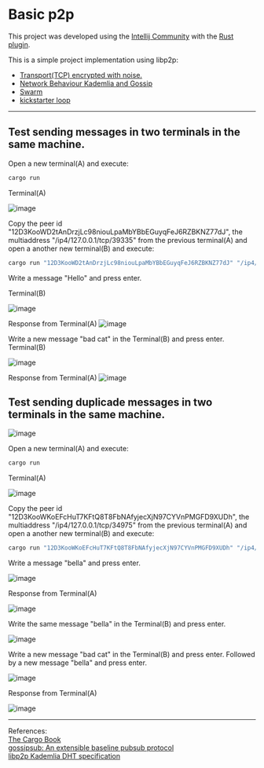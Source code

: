 # Basic p2p

This project was developed using the [Intellij Community](https://www.jetbrains.com/idea/download/#section=linux) with the [Rust plugin](https://www.jetbrains.com/rust/).

This is a simple project implementation using libp2p:
<ul>
  <li><a href="https://github.com/gcp-development/ipfs-private-network/blob/main/basic-p2p/src/main.rs#L66" target="_blank">Transport(TCP) encrypted with noise.</a></li>
  <li><a href="https://github.com/gcp-development/ipfs-private-network/blob/main/basic-p2p/src/main.rs#L72" target="_blank">Network Behaviour Kademlia and Gossip </a></li>
  <li><a href="https://github.com/gcp-development/ipfs-private-network/blob/main/basic-p2p/src/main.rs#L103" target="_blank">Swarm</a></li>
  <li><a href="https://github.com/gcp-development/ipfs-private-network/blob/main/basic-p2p/src/main.rs#L127" target="_blank">kickstarter loop</a></li>
</ul>

<hr>

## Test sending messages in two terminals in the same machine.

Open a new terminal(A) and execute:

```bash
cargo run
```
Terminal(A)

![image](https://user-images.githubusercontent.com/76512851/231508067-675a3bde-a299-4607-8cd9-41a79e70a27b.png)

Copy the peer id "12D3KooWD2tAnDrzjLc98niouLpaMbYBbEGuyqFeJ6RZBKNZ77dJ", the multiaddress "/ip4/127.0.0.1/tcp/39335" from the previous terminal(A) and open a another new terminal(B) and execute:

```bash
cargo run "12D3KooWD2tAnDrzjLc98niouLpaMbYBbEGuyqFeJ6RZBKNZ77dJ" "/ip4/127.0.0.1/tcp/39335"
```
Write a message "Hello" and press enter.

Terminal(B)

![image](https://user-images.githubusercontent.com/76512851/231510278-1d068411-a5d7-439e-8740-208a62a76f44.png)

Response from Terminal(A)
![image](https://user-images.githubusercontent.com/76512851/231511037-21026ce0-160a-40d8-99ab-cf4761f824f8.png)

Write a new message "bad cat" in the Terminal(B) and press enter.
Terminal(B)

![image](https://user-images.githubusercontent.com/76512851/231512254-8bca6cc3-98cb-423c-a46f-8998bb945c7e.png)

Response from Terminal(A)
![image](https://user-images.githubusercontent.com/76512851/231512422-b9d0eb3c-2eaa-4e47-8481-9cd64d37b83a.png)

## Test sending duplicade messages in two terminals in the same machine.


![image](https://user-images.githubusercontent.com/76512851/231515098-e5d32507-5bd2-46f4-b7bf-36cdfe021d09.png)

Open a new terminal(A) and execute:

```bash
cargo run
```
Terminal(A)

![image](https://user-images.githubusercontent.com/76512851/231515379-84bd950d-e57a-4281-a990-371724c3fe41.png)

Copy the peer id "12D3KooWKoEFcHuT7KFtQ8T8FbNAfyjecXjN97CYVnPMGFD9XUDh", the multiaddress "/ip4/127.0.0.1/tcp/34975" from the previous terminal(A) and open a another new terminal(B) and execute:

```bash
cargo run "12D3KooWKoEFcHuT7KFtQ8T8FbNAfyjecXjN97CYVnPMGFD9XUDh" "/ip4/127.0.0.1/tcp/34975"
```
Write a message "bella" and press enter.

![image](https://user-images.githubusercontent.com/76512851/231516640-71e8c52c-84b3-477a-ae35-66f864c99892.png)

Response from Terminal(A)

![image](https://user-images.githubusercontent.com/76512851/231516277-9b8440ad-9b80-46a1-879e-471183c2f1cd.png)

Write the same message "bella" in the Terminal(B) and press enter.

![image](https://user-images.githubusercontent.com/76512851/231516905-2bb79a3f-3919-4342-9fe1-771472004c94.png)

Write a new message "bad cat" in the Terminal(B) and press enter. Followed by a new message "bella" and press enter.

![image](https://user-images.githubusercontent.com/76512851/231517323-e460db33-0df6-4836-994e-d1dc49153d4e.png)

Response from Terminal(A)

![image](https://user-images.githubusercontent.com/76512851/231518093-6e7f9c3c-6094-4aea-b3ef-cb205223c332.png)

<hr>

References:<br>
[The Cargo Book](https://doc.rust-lang.org/cargo/)<br>
[gossipsub: An extensible baseline pubsub protocol](https://github.com/libp2p/specs/blob/master/pubsub/gossipsub/README.md)<br>
[libp2p Kademlia DHT specification](https://github.com/libp2p/specs/blob/master/kad-dht/README.md)<br>
